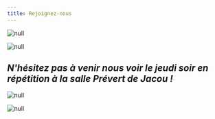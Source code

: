```yaml
---
title: Rejoignez-nous
---
```

![null](/docs/.vuepress/dist/flyer1.jpg)

![null](/docs/.vuepress/dist/flyer2.jpg)

## _N'hésitez pas à venir nous voir le jeudi soir en répétition à la salle Prévert de Jacou !_

![null](/docs/.vuepress/dist/repetition.jpg)

![null](/docs/.vuepress/dist/flyer3.jpg)
